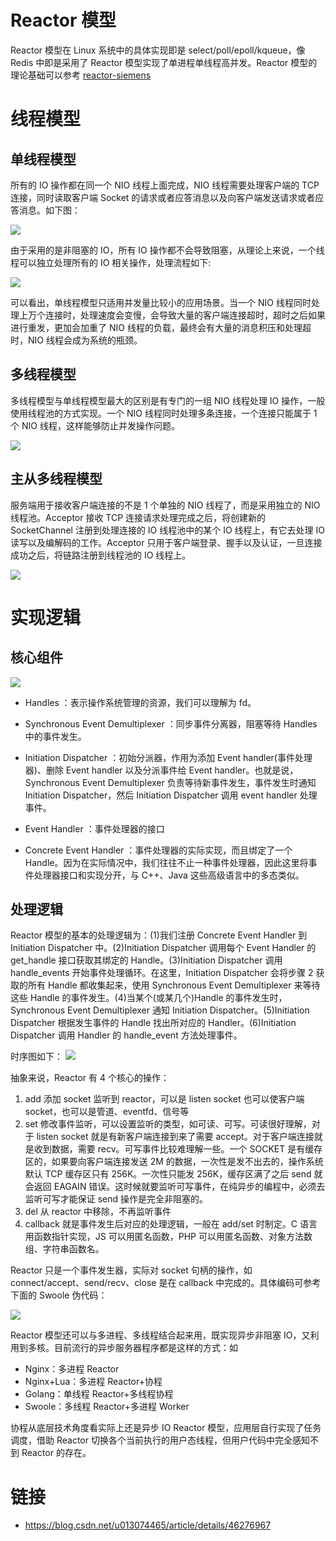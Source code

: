 # Reactor 模型

Reactor 模型在 Linux 系统中的具体实现即是 select/poll/epoll/kqueue，像 Redis 中即是采用了 Reactor 模型实现了单进程单线程高并发。Reactor 模型的理论基础可以参考 [reactor-siemens](http://www.dre.vanderbilt.edu/%7Eschmidt/PDF/reactor-siemens.pdf)

# 线程模型

## 单线程模型

所有的 IO 操作都在同一个 NIO 线程上面完成，NIO 线程需要处理客户端的 TCP 连接，同时读取客户端 Socket 的请求或者应答消息以及向客户端发送请求或者应答消息。如下图：

![](https://i.postimg.cc/cLws0kS8/1fdcd36e76359339539a507278f566d7.png)

由于采用的是非阻塞的 IO，所有 IO 操作都不会导致阻塞，从理论上来说，一个线程可以独立处理所有的 IO 相关操作，处理流程如下:

![](https://i.postimg.cc/zfNqBwz2/65cdba67cfcee3302b88d114e2fd5baf.png)

可以看出，单线程模型只适用并发量比较小的应用场景。当一个 NIO 线程同时处理上万个连接时，处理速度会变慢，会导致大量的客户端连接超时，超时之后如果进行重发，更加会加重了 NIO 线程的负载，最终会有大量的消息积压和处理超时，NIO 线程会成为系统的瓶颈。

## 多线程模型

多线程模型与单线程模型最大的区别是有专门的一组 NIO 线程处理 IO 操作，一般使用线程池的方式实现。一个 NIO 线程同时处理多条连接，一个连接只能属于 1 个 NIO 线程，这样能够防止并发操作问题。

![](https://i.postimg.cc/s2JsZB1j/fbd2af5606580061718cb69254f95a71.png)

## 主从多线程模型

服务端用于接收客户端连接的不是 1 个单独的 NIO 线程了，而是采用独立的 NIO 线程池。Acceptor 接收 TCP 连接请求处理完成之后，将创建新的 SocketChannel 注册到处理连接的 IO 线程池中的某个 IO 线程上，有它去处理 IO 读写以及编解码的工作。Acceptor 只用于客户端登录、握手以及认证，一旦连接成功之后，将链路注册到线程池的 IO 线程上。

![](https://i.postimg.cc/SsNqLyzW/e774d586cd02cf2d4e7adba4b8300eac.png)

# 实现逻辑

## 核心组件

![](http://www.dengshenyu.com/assets/redis-reactor/reactor-mode3.png)

- Handles ：表示操作系统管理的资源，我们可以理解为 fd。

- Synchronous Event Demultiplexer ：同步事件分离器，阻塞等待 Handles 中的事件发生。

- Initiation Dispatcher ：初始分派器，作用为添加 Event handler(事件处理器)、删除 Event handler 以及分派事件给 Event handler。也就是说，Synchronous Event Demultiplexer 负责等待新事件发生，事件发生时通知 Initiation Dispatcher，然后 Initiation Dispatcher 调用 event handler 处理事件。

- Event Handler ：事件处理器的接口

- Concrete Event Handler ：事件处理器的实际实现，而且绑定了一个 Handle。因为在实际情况中，我们往往不止一种事件处理器，因此这里将事件处理器接口和实现分开，与 C++、Java 这些高级语言中的多态类似。

## 处理逻辑

Reactor 模型的基本的处理逻辑为：(1)我们注册 Concrete Event Handler 到 Initiation Dispatcher 中。(2)Initiation Dispatcher 调用每个 Event Handler 的 get_handle 接口获取其绑定的 Handle。(3)Initiation Dispatcher 调用 handle_events 开始事件处理循环。在这里，Initiation Dispatcher 会将步骤 2 获取的所有 Handle 都收集起来，使用 Synchronous Event Demultiplexer 来等待这些 Handle 的事件发生。(4)当某个(或某几个)Handle 的事件发生时，Synchronous Event Demultiplexer 通知 Initiation Dispatcher。(5)Initiation Dispatcher 根据发生事件的 Handle 找出所对应的 Handler。(6)Initiation Dispatcher 调用 Handler 的 handle_event 方法处理事件。

时序图如下：
![](http://www.dengshenyu.com/assets/redis-reactor/reactor-mode4.png)

抽象来说，Reactor 有 4 个核心的操作：

1. add 添加 socket 监听到 reactor，可以是 listen socket 也可以使客户端 socket，也可以是管道、eventfd、信号等
2. set 修改事件监听，可以设置监听的类型，如可读、可写。可读很好理解，对于 listen socket 就是有新客户端连接到来了需要 accept。对于客户端连接就是收到数据，需要 recv。可写事件比较难理解一些。一个 SOCKET 是有缓存区的，如果要向客户端连接发送 2M 的数据，一次性是发不出去的，操作系统默认 TCP 缓存区只有 256K。一次性只能发 256K，缓存区满了之后 send 就会返回 EAGAIN 错误。这时候就要监听可写事件，在纯异步的编程中，必须去监听可写才能保证 send 操作是完全非阻塞的。
3. del 从 reactor 中移除，不再监听事件
4. callback 就是事件发生后对应的处理逻辑，一般在 add/set 时制定。C 语言用函数指针实现，JS 可以用匿名函数，PHP 可以用匿名函数、对象方法数组、字符串函数名。

Reactor 只是一个事件发生器，实际对 socket 句柄的操作，如 connect/accept、send/recv、close 是在 callback 中完成的。具体编码可参考下面的 Swoole 伪代码：

![](http://rango.swoole.com/static/io/6.png)

Reactor 模型还可以与多进程、多线程结合起来用，既实现异步非阻塞 IO，又利用到多核。目前流行的异步服务器程序都是这样的方式：如

- Nginx：多进程 Reactor
- Nginx+Lua：多进程 Reactor+协程
- Golang：单线程 Reactor+多线程协程
- Swoole：多线程 Reactor+多进程 Worker

协程从底层技术角度看实际上还是异步 IO Reactor 模型，应用层自行实现了任务调度，借助 Reactor 切换各个当前执行的用户态线程，但用户代码中完全感知不到 Reactor 的存在。

# 链接

- https://blog.csdn.net/u013074465/article/details/46276967
